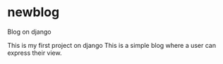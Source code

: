 # newblog
Blog on django

This is my first project on django
This is a simple blog where a user can express their view.
